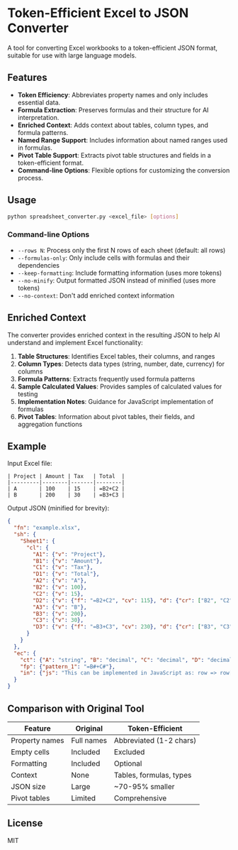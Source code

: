 # Token-Efficient Excel to JSON Converter

A tool for converting Excel workbooks to a token-efficient JSON format, suitable for use with large language models.

## Features

- **Token Efficiency**: Abbreviates property names and only includes essential data.
- **Formula Extraction**: Preserves formulas and their structure for AI interpretation.
- **Enriched Context**: Adds context about tables, column types, and formula patterns.
- **Named Range Support**: Includes information about named ranges used in formulas.
- **Pivot Table Support**: Extracts pivot table structures and fields in a token-efficient format.
- **Command-line Options**: Flexible options for customizing the conversion process.

## Usage

```bash
python spreadsheet_converter.py <excel_file> [options]
```

### Command-line Options

- `--rows N`: Process only the first N rows of each sheet (default: all rows)
- `--formulas-only`: Only include cells with formulas and their dependencies
- `--keep-formatting`: Include formatting information (uses more tokens)
- `--no-minify`: Output formatted JSON instead of minified (uses more tokens)
- `--no-context`: Don't add enriched context information

## Enriched Context

The converter provides enriched context in the resulting JSON to help AI understand and implement Excel functionality:

1. **Table Structures**: Identifies Excel tables, their columns, and ranges
2. **Column Types**: Detects data types (string, number, date, currency) for columns
3. **Formula Patterns**: Extracts frequently used formula patterns
4. **Sample Calculated Values**: Provides samples of calculated values for testing
5. **Implementation Notes**: Guidance for JavaScript implementation of formulas
6. **Pivot Tables**: Information about pivot tables, their fields, and aggregation functions

## Example

Input Excel file:
```
| Project | Amount | Tax   | Total  |
|---------|--------|-------|--------|
| A       | 100    | 15    | =B2+C2 |
| B       | 200    | 30    | =B3+C3 |
```

Output JSON (minified for brevity):
```json
{
  "fn": "example.xlsx",
  "sh": {
    "Sheet1": {
      "cl": {
        "A1": {"v": "Project"},
        "B1": {"v": "Amount"},
        "C1": {"v": "Tax"},
        "D1": {"v": "Total"},
        "A2": {"v": "A"},
        "B2": {"v": 100},
        "C2": {"v": 15},
        "D2": {"v": {"f": "=B2+C2", "cv": 115}, "d": {"cr": ["B2", "C2"]}},
        "A3": {"v": "B"},
        "B3": {"v": 200},
        "C3": {"v": 30},
        "D3": {"v": {"f": "=B3+C3", "cv": 230}, "d": {"cr": ["B3", "C3"]}}
      }
    }
  },
  "ec": {
    "ct": {"A": "string", "B": "decimal", "C": "decimal", "D": "decimal"},
    "fp": {"pattern_1": "=B#+C#"},
    "in": {"js": "This can be implemented in JavaScript as: row => row['Amount'] + row['Tax']"}
  }
}
```

## Comparison with Original Tool

| Feature | Original | Token-Efficient |
|---------|----------|-----------------|
| Property names | Full names | Abbreviated (1-2 chars) |
| Empty cells | Included | Excluded |
| Formatting | Included | Optional |
| Context | None | Tables, formulas, types |
| JSON size | Large | ~70-95% smaller |
| Pivot tables | Limited | Comprehensive |

## License

MIT 